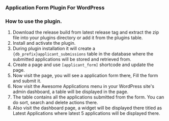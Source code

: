### Application Form Plugin For WordPress
### How to use the plugin.
1. Download the release build from latest release tag and extract the zip file into your plugins directory or add it from the plugins table.
2. Install and activate the plugin.
3. During plugin installation it will create a `{db_prefix}applicant_submissions` table in the database where the submitted applications will be stored and retrieved from.
4. Create a page and use `[applicant_form]` shortcode and update the page.
5. Now visit the page, you will see a application form there, Fill the form and submit it.
6. Now visit the Awesome Applications menu in your WordPress site's admin dashboard, a table will be displayed in the page.
7. The table contains all the applications submitted from the form. You can do sort, search and delete actions there.
8. Also visit the dashboard page, a widget will be displayed there titled as Latest Applications where latest 5 applications will be displayed there.
